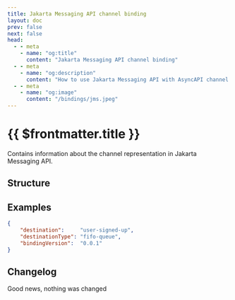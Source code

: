 ```yaml
---
title: Jakarta Messaging API channel binding
layout: doc
prev: false
next: false
head:
  - - meta
    - name: "og:title"
      content: "Jakarta Messaging API channel binding"
  - - meta
    - name: "og:description"
      content: "How to use Jakarta Messaging API with AsyncAPI channel binding"
  - - meta
    - name: "og:image"
      content: "/bindings/jms.jpeg"
---
```


# {{ $frontmatter.title }}

Contains information about the channel representation in Jakarta Messaging API.

## Structure

<Json url="https://raw.githubusercontent.com/asyncapi/spec-json-schemas/master/bindings/jms/0.0.1/channel.json"/>

## Examples

```json
{
    "destination":     "user-signed-up",
    "destinationType": "fifo-queue",
    "bindingVersion":  "0.0.1"
}
```

## Changelog

Good news, nothing was changed